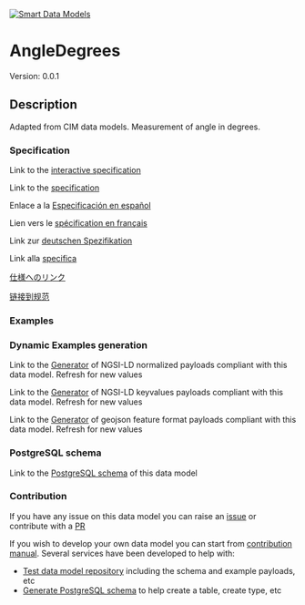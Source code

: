 [![Smart Data Models](https://smartdatamodels.org/wp-content/uploads/2022/01/SmartDataModels_logo.png "Logo")](https://smartdatamodels.org)
# AngleDegrees
Version: 0.0.1

## Description 

Adapted from CIM data models. Measurement of angle in degrees.
### Specification

Link to the [interactive specification](https://swagger.lab.fiware.org/?url=https://smart-data-models.github.io/dataModel.EnergyCIM/AngleDegrees/swagger.yaml)

Link to the [specification](https://github.com/smart-data-models/dataModel.EnergyCIM/blob/master/AngleDegrees/doc/spec.md)

Enlace a la [Especificación en español](https://github.com/smart-data-models/dataModel.EnergyCIM/blob/master/AngleDegrees/doc/spec_ES.md)

Lien vers le [spécification en français](https://github.com/smart-data-models/dataModel.EnergyCIM/blob/master/AngleDegrees/doc/spec_FR.md)

Link zur [deutschen Spezifikation](https://github.com/smart-data-models/dataModel.EnergyCIM/blob/master/AngleDegrees/doc/spec_DE.md)

Link alla [specifica](https://github.com/smart-data-models/dataModel.EnergyCIM/blob/master/AngleDegrees/doc/spec_IT.md)

[仕様へのリンク](https://github.com/smart-data-models/dataModel.EnergyCIM/blob/master/AngleDegrees/doc/spec_JA.md)

[链接到规范](https://github.com/smart-data-models/dataModel.EnergyCIM/blob/master/AngleDegrees/doc/spec_ZH.md)
### Examples
### Dynamic Examples generation

Link to the [Generator](https://smartdatamodels.org/extra/ngsi-ld_generator.php?schemaUrl=https://raw.githubusercontent.com/smart-data-models/dataModel.EnergyCIM/master/AngleDegrees/schema.json&email=info@smartdatamodels.org) of NGSI-LD normalized payloads compliant with this data model. Refresh for new values

Link to the [Generator](https://smartdatamodels.org/extra/ngsi-ld_generator_keyvalues.php?schemaUrl=https://raw.githubusercontent.com/smart-data-models/dataModel.EnergyCIM/master/AngleDegrees/schema.json&email=info@smartdatamodels.org) of NGSI-LD keyvalues payloads compliant with this data model. Refresh for new values

Link to the [Generator](https://smartdatamodels.org/extra/geojson_features_generator.php?schemaUrl=https://raw.githubusercontent.com/smart-data-models/dataModel.EnergyCIM/master/AngleDegrees/schema.json&email=info@smartdatamodels.org) of geojson feature format payloads compliant with this data model. Refresh for new values
### PostgreSQL schema

Link to the [PostgreSQL schema](https://github.com/smart-data-models/dataModel.EnergyCIM/blob/master/AngleDegrees/schema.sql) of this data model
### Contribution

 If you have any issue on this data model you can raise an [issue](https://github.com/smart-data-models/dataModel.EnergyCIM/issues)  or contribute with a [PR](https://github.com/smart-data-models/dataModel.EnergyCIM/pulls)

 If you wish to develop your own data model you can start from [contribution manual](https://bit.ly/contribution_manual). Several services have been developed to help with: 
 - [Test data model repository](https://smartdatamodels.org/index.php/data-models-contribution-api/) including the schema and example payloads, etc
 - [Generate PostgreSQL schema](https://smartdatamodels.org/index.php/sql-service/) to help create a table, create type, etc